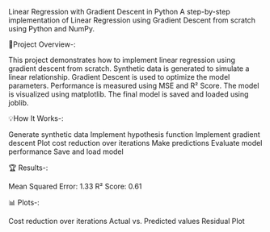 Linear Regression with Gradient Descent in Python
A step-by-step implementation of Linear Regression using Gradient Descent from scratch using Python and NumPy.

🧠Project Overview-:

This project demonstrates how to implement linear regression using gradient descent from scratch.
Synthetic data is generated to simulate a linear relationship.
Gradient Descent is used to optimize the model parameters.
Performance is measured using MSE and R² Score.
The model is visualized using matplotlib.
The final model is saved and loaded using joblib.




💡How It Works-:

Generate synthetic data
Implement hypothesis function
Implement gradient descent
Plot cost reduction over iterations
Make predictions
Evaluate model performance
Save and load model



🏆 Results-:

Mean Squared Error: 1.33
R² Score: 0.61




📊 Plots-:

Cost reduction over iterations
Actual vs. Predicted values
Residual Plot
